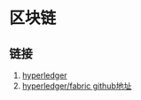 # 区块链

## 链接
1. [hyperledger](https://www.hyperledger.org/)
1. [hyperledger/fabric github地址](https://github.com/hyperledger/fabric)
